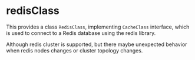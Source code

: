 redisClass
==========

This provides a class `RedisClass`, implementing `CacheClass` interface, which is used to connect to a Redis database using the redis library.

Although redis cluster is supported, but there maybe unexpected behavior when redis nodes changes or cluster topology changes.